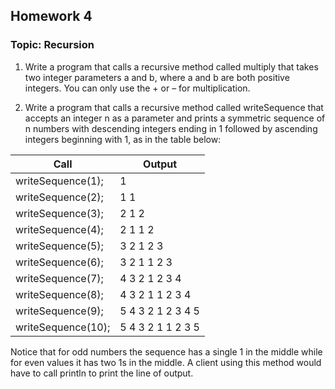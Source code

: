 ## Homework 4
### Topic: Recursion

1. Write a program that calls a recursive method called multiply that takes two integer parameters a and b, where a and b are both positive integers. You can only use the +
or – for multiplication.

2. Write a program that calls a recursive method called writeSequence that accepts an integer n as a parameter and prints a symmetric sequence of n numbers with descending integers ending in 1 followed by ascending integers beginning with 1, as in the table below:

|Call				|Output				|
|--- 				|---   				|
|writeSequence(1);	|1					|
|writeSequence(2);	|1 1				|
|writeSequence(3);	|2 1 2				|
|writeSequence(4);	|2 1 1 2			|
|writeSequence(5);	|3 2 1 2 3			|
|writeSequence(6);	|3 2 1 1 2 3		|
|writeSequence(7);	|4 3 2 1 2 3 4		|
|writeSequence(8);	|4 3 2 1 1 2 3 4	|
|writeSequence(9);	|5 4 3 2 1 2 3 4 5	|
|writeSequence(10);	|5 4 3 2 1 1 2 3 5	|

Notice that for odd numbers the sequence has a single 1 in the middle while for even values it has two 1s in the middle. A client using this method would have to call println to print the line of output.
